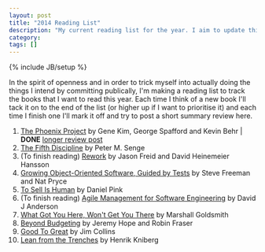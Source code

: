 ```yaml
---
layout: post
title: "2014 Reading List"
description: "My current reading list for the year. I aim to update this post with tl;dr reviews when I'm finished with each book."
category: 
tags: []
---
```

{% include JB/setup %}

In the spirit of openness and in order to trick myself into actually doing the things I intend by committing publically, I'm making a reading list to track the books that I want to read this year. Each time I think of a new book I'll tack it on to the end of the list (or higher up if I want to prioritise it) and each time I finish one I'll mark it off and try to post a short summary review here.

1. [The Phoenix Project](http://www.amazon.co.uk/Phoenix-Project-DevOps-Helping-Business-ebook/dp/B00AZRBLHO/) by Gene Kim, George Spafford and Kevin Behr | <strong>DONE</strong> [longer review post](http://willhamill.com/2014/01/15/the-phoenix-project/)
2. [The Fifth Discipline](http://www.amazon.co.uk/The-Fifth-Discipline-practice-organization/dp/1905211201/) by Peter M. Senge
3. (To finish reading) [Rework](http://www.amazon.co.uk/ReWork-Change-Way-Work-Forever/dp/0091929784/) by Jason Freid and David Heinemeier Hansson
4. [Growing Object-Oriented Software, Guided by Tests](http://www.amazon.co.uk/Growing-Object-Oriented-Software-Guided-Signature/dp/0321503627/) by Steve Freeman and Nat Pryce
5. [To Sell Is Human](http://www.amazon.co.uk/Sell-Human-Surprising-Persuading-Influencing/dp/0857867202/) by Daniel Pink
6. (To finish reading) [Agile Management for Software Engineering](http://www.amazon.co.uk/Agile-Management-Software-Engineering-Constraints/dp/0131424602/) by David J Anderson
7. [What Got You Here, Won't Get You There](http://www.amazon.co.uk/What-Got-Here-Wont-There/dp/1846681375/) by Marshall Goldsmith
8. [Beyond Budgeting](http://www.amazon.co.uk/Beyond-Budgeting-Managers-Annual-Performance/dp/1578518660/) by Jeremy Hope and Robin Fraser
9. [Good To Great](http://www.amazon.co.uk/Good-To-Great-Companies-Others/dp/0712676090/) by Jim Collins
10. [Lean from the Trenches](http://www.amazon.co.uk/Lean-Trenches-Managing-Large-Scale-Projects/dp/1934356859/) by Henrik Kniberg